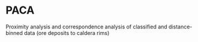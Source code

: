 # PACA
Proximity analysis and correspondence analysis of classified and distance-binned data (ore deposits to caldera rims)
